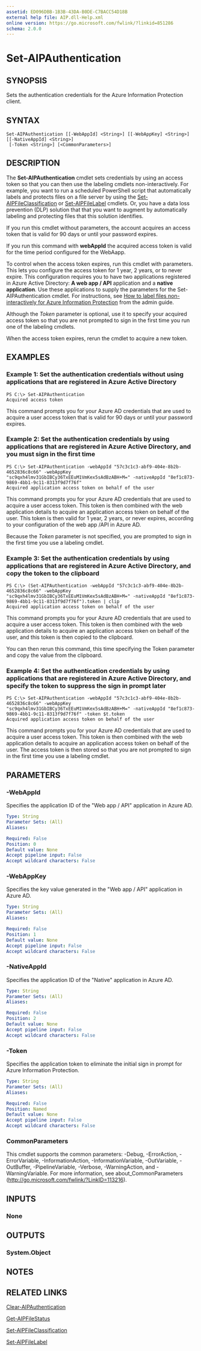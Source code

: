```yaml
---
assetid: ED096DBB-1B3B-43DA-B0DE-C7BACC54D18B
external help file: AIP.dll-Help.xml
online version: https://go.microsoft.com/fwlink/?linkid=851286
schema: 2.0.0
---
```


# Set-AIPAuthentication

## SYNOPSIS
Sets the authentication credentials for the Azure Information Protection client.

## SYNTAX

```
Set-AIPAuthentication [[-WebAppId] <String>] [[-WebAppKey] <String>] [[-NativeAppId] <String>]
 [-Token <String>] [<CommonParameters>]
```

## DESCRIPTION
The **Set-AIPAuthentication** cmdlet sets credentials by using an access token so that you can then use the labeling cmdlets non-interactively. For example, you want to run a scheduled PowerShell script that automatically labels and protects files on a file server by using the [Set-AIPFileClassification](./Set-AIPFileClassification.md) or [Set-AIPFileLabel](./Set-AIPFileLabel.md) cmdlets. Or, you have a data loss prevention (DLP) solution that that you want to augment by automatically labeling and protecting files that this solution identifies. 

If you run this cmdlet without parameters, the account acquires an access token that is valid for 90 days or until your password expires. 

If you run this command with **webAppId** the acquired access token is valid for the time period configured for the WebAapp.

To control when the access token expires, run this cmdlet with parameters. This lets you configure the access token for 1 year, 2 years, or to never expire. This configuration requires you to have two applications registered in Azure Active Directory: **A web app / API** application and a **native application**. Use these applications to supply the parameters for the Set-AIPAuthentication cmdlet. For instructions, see [How to label files non-interactively for Azure Information Protection](https://docs.microsoft.com/information-protection/rms-client/client-admin-guide-powershell#how-to-label-files-non-interactively-for-azure-information-protection) from the admin guide.

Although the *Token* parameter is optional, use it to specify your acquired access token so that you are not prompted to sign in the first time you run one of the labeling cmdlets. 

When the access token expires, rerun the cmdlet to acquire a new token.


## EXAMPLES

### Example 1: Set the authentication credentials without using applications that are registered in Azure Active Directory
```
PS C:\> Set-AIPAuthentication 
Acquired access token
```

This command prompts you for your Azure AD credentials that are used to acquire a user access token that is valid for 90 days or until your password expires.

### Example 2: Set the authentication credentials by using applications that are registered in Azure Active Directory, and you must sign in the first time
```
PS C:\> Set-AIPAuthentication -webAppId "57c3c1c3-abf9-404e-8b2b-4652836c8c66" -webAppKey "sc9qxh4lmv31GbIBCy36TxEEuM1VmKex5sAdBzABH+M=" -nativeAppId "8ef1c873-9869-4bb1-9c11-8313f9d7f76f"
Acquired application access token on behalf of the user
```

This command prompts you for your Azure AD credentials that are used to acquire a user access token. This token is then combined with the web application details to acquire an application access token on behalf of the user. This token is then valid for 1 year, 2 years, or never expires, according to your configuration of the web app /API in Azure AD. 

Because the *Token* parameter is not specified, you are prompted to sign in the first time you use a labeling cmdlet.

### Example 3: Set the authentication credentials by using applications that are registered in Azure Active Directory, and copy the token to the clipboard
```
PS C:\> (Set-AIPAuthentication -webAppId "57c3c1c3-abf9-404e-8b2b-4652836c8c66" -webAppKey "sc9qxh4lmv31GbIBCy36TxEEuM1VmKex5sAdBzABH+M=" -nativeAppId "8ef1c873-9869-4bb1-9c11-8313f9d7f76f").token | clip
Acquired application access token on behalf of the user
```

This command prompts you for your Azure AD credentials that are used to acquire a user access token. This token is then combined with the web application details to acquire an application access token on behalf of the user, and this token is then copied to the clipboard.

You can then rerun this command, this time specifying the Token parameter and copy the value from the clipboard.

### Example 4: Set the authentication credentials by using applications that are registered in Azure Active Directory, and specify the token to suppress the sign in prompt later
```
PS C:\> Set-AIPAuthentication -webAppId "57c3c1c3-abf9-404e-8b2b-4652836c8c66" -webAppKey "sc9qxh4lmv31GbIBCy36TxEEuM1VmKex5sAdBzABH+M=" -nativeAppId "8ef1c873-9869-4bb1-9c11-8313f9d7f76f" -token $t.token
Acquired application access token on behalf of the user
```

This command prompts you for your Azure AD credentials that are used to acquire a user access token. This token is then combined with the web application details to acquire an application access token on behalf of the user. The  access token is then stored so that you are not prompted to sign in the first time you use a labeling cmdlet.

## PARAMETERS

### -WebAppId
Specifies the application ID of the "Web app / API" application in Azure AD.

```yaml
Type: String
Parameter Sets: (All)
Aliases: 

Required: False
Position: 0
Default value: None
Accept pipeline input: False
Accept wildcard characters: False
```

### -WebAppKey
Specifies the key value generated in the "Web app / API" application in Azure AD.

```yaml
Type: String
Parameter Sets: (All)
Aliases: 

Required: False
Position: 1
Default value: None
Accept pipeline input: False
Accept wildcard characters: False
```

### -NativeAppId
Specifies the application ID of the "Native" application in Azure AD.

```yaml
Type: String
Parameter Sets: (All)
Aliases: 

Required: False
Position: 2
Default value: None
Accept pipeline input: False
Accept wildcard characters: False
```

### -Token
Specifies the application token to eliminate the initial sign in prompt for Azure Information Protection.

```yaml
Type: String
Parameter Sets: (All)
Aliases: 

Required: False
Position: Named
Default value: None
Accept pipeline input: False
Accept wildcard characters: False
```

### CommonParameters
This cmdlet supports the common parameters: -Debug, -ErrorAction, -ErrorVariable, -InformationAction, -InformationVariable, -OutVariable, -OutBuffer, -PipelineVariable, -Verbose, -WarningAction, and -WarningVariable. For more information, see about_CommonParameters (http://go.microsoft.com/fwlink/?LinkID=113216).

## INPUTS

### None

## OUTPUTS

### System.Object

## NOTES

## RELATED LINKS

[Clear-AIPAuthentication](./Clear-AIPAuthentication.md)

[Get-AIPFileStatus](./Get-AIPFileStatus.md)

[Set-AIPFileClassification](./Set-AIPFileClassification.md)

[Set-AIPFileLabel](./Set-AIPFileLabel.md)
